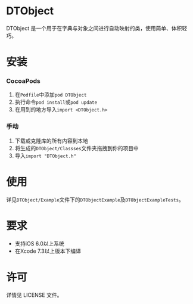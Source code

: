 # DTObject

DTObject 是一个用于在字典与对象之间进行自动映射的类，使用简单、体积轻巧。



# 安装

### CocoaPods

1. 在`Podfile`中添加`pod DTObject`
2. 执行命令`pod install`或`pod update`
3. 在用到的地方导入`import <DTObject.h>`

### 手动

1. 下载或克隆库的所有内容到本地
2. 将生成的`DTObject/Classses`文件夹拖拽到你的项目中
3. 导入`import "DTObject.h"`


# 使用

详见`DTObject/Example`文件下的`DTObjectExample`及`DTObjectExampleTests`。


# 要求

* 支持iOS 6.0以上系统
* 在Xcode 7.3以上版本下编译


# 许可

详情见 LICENSE 文件。

